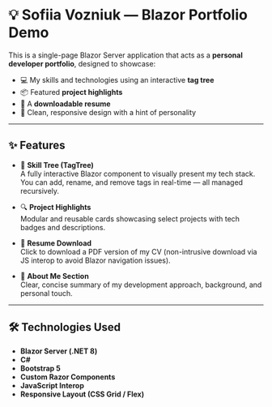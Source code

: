 # 💡 Sofiia Vozniuk — Blazor Portfolio Demo

This is a single-page Blazor Server application that acts as a **personal developer portfolio**, designed to showcase:

- 💻 My skills and technologies using an interactive **tag tree**
- 📦 Featured **project highlights**
- 📄 A **downloadable resume**
- 🎨 Clean, responsive design with a hint of personality

---

## ✨ Features

- 🌿 **Skill Tree (TagTree)**  
  A fully interactive Blazor component to visually present my tech stack. You can add, rename, and remove tags in real-time — all managed recursively.

- 🔍 **Project Highlights**  
  Modular and reusable cards showcasing select projects with tech badges and descriptions.

- 📄 **Resume Download**  
  Click to download a PDF version of my CV (non-intrusive download via JS interop to avoid Blazor navigation issues).

- 💬 **About Me Section**  
  Clear, concise summary of my development approach, background, and personal touch.

---

## 🛠 Technologies Used

- **Blazor Server (.NET 8)**
- **C#**
- **Bootstrap 5**
- **Custom Razor Components**
- **JavaScript Interop**
- **Responsive Layout (CSS Grid / Flex)**
